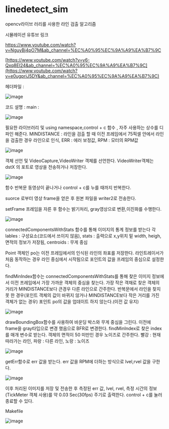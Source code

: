 # linedetect_sim
opencv라이브 러리를 사용한 라인 검출 알고리즘 

시뮬레이션 유튜브 링크 

https://www.youtube.com/watch?v=NguyBj4pO7M&ab_channel=%EC%A0%95%EC%9A%A9%EA%B7%9C

[https://www.youtube.com/watch?v=y6-Qxq8EI24&ab_channel=%EC%A0%95%EC%9A%A9%EA%B7%9C](https://www.youtube.com/watch?v=e0ugpriJ5DY&ab_channel=%EC%A0%95%EC%9A%A9%EA%B7%9C)


헤더파일 :

![image](https://github.com/user-attachments/assets/26287b8a-4398-4d6f-ae4e-bdbc2736bb01)

코드 설명 : 
main : 

![image](https://github.com/user-attachments/assets/b75787ec-2b64-455c-a204-6800cdc58819)


필요한 라이브러리 및 using namespace,control + c 함수 , 자주 사용하는 상수를 디파인 해준다.
MINDISTANCE : 라인을 검출 할 때 이전 프레임에서 75픽셀 안에서 라인을 검출한 경우 라인으로 인식, ERR : 에러 보정값, RPM : 모터의 RPM값

 ![image](https://github.com/user-attachments/assets/19395696-65a7-4fa1-ac72-621f7a1f5c74)

객체 선언 및 VideoCapture,VideoWriter 객체를 선언한다. VideoWriter객체는 dstX 의 포트로 영상을 전송하거나 저장한다.

 ![image](https://github.com/user-attachments/assets/c48a2526-30e9-4091-b00c-68669fcf0171)

함수 반복문 동영상이 끝나거나 control + c를 누를 때까지 반복한다.

suorce 로부터 영상 frame을 얻은 후 원본 파일을 writer2로 전송한다.

setFrame 프레임을 자른 후 함수는 밝기처리, gray영상으로 변환,이진화를 수행한다.

![image](https://github.com/user-attachments/assets/f231b193-e183-4983-a51e-f80583383549)


connectedComponentsWithStats 함수를 통해 이미지의 통계 정보를 받는다 각 lables : 구성요소(코드에서 쓰이지 않음), stats : 출력으로 x,y위치 밑 width, heigh, 면적의 정보가 저장됨, centroids : 무게 중심

Point 객체인 po는 이전 프레임에서의 인식된 라인의 좌표를 저장한다. 라인트레이서가 처음 동작하는 경우 라인 중심에서 시작됨으로 포인트의 값을 프레임의 중심으로 설정한다.

findMinIndex함수는 connectedComponentsWithStats를 통해 찾은 이미지 정보에서 이전 프레임에서 가장 가까운 객체의 중심을 찾는다. 가장 작은 객채로 찾은 객체의 거리가 MINDISTANCE보다 큰경우 다른 라인으로 간주한다.
반복문에서 라인을 찾지 못 한 경우(포인트 객체의 값이 바뀌지 않거나 MINDISTANCE보다 작은 거리를 가진 객체가 없는 경우) 포인트 po의 값을 업데이트 하지 않는다.(이전 값 유지)

![image](https://github.com/user-attachments/assets/ef59bf49-1b04-45d8-b732-2357c9a61e2d)

drawBoundingBox함수를 사용하여 바운딩 박스와 무게 중심을 그린다. 이전에 frame을 gray타입으로 변경 했음으로 BFR로 변경한다. findMinIndex로 찾은 index를 매개 변수로 받는다. 객체의 면적이 50 미만인 경우 노이즈로 간주한다.
빨강 : 현재 따라가는 라인,  파랑 : 다른 라인, 노랑 : 노이즈

![image](https://github.com/user-attachments/assets/aa11217d-ec40-470b-a156-935af608611b)

getErr함수로 err 값을 받는다. err 값을 RPM에 더하는 방식으로 lvel,rvel 값을 구한다.

![image](https://github.com/user-attachments/assets/0f54f992-c86f-4b83-9a38-26d7c95a2bc2)


이후 처리된 이미지를 저장 및 전송한 후 측정된 err 값, lvel, rvel, 측정 시간의 정보(TickMeter 객체 사용)를 약 0.03 Sec(30fps) 주기로 출력한다. control + c를 눌러 종료할 수 있다.

Makefile

![image](https://github.com/user-attachments/assets/2412f4a6-1001-40d2-a959-0cecefc5e814)


 

